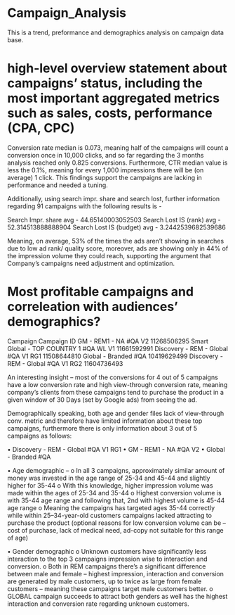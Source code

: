 # Campaign_Analysis

This is a trend, preformance and demographics analysis on campaign data base.

# high-level overview statement about campaigns’ status, including the most important aggregated metrics such as sales, costs, performance (CPA, CPC) 
Conversion rate median is 0.073, meaning half of the campaigns will count a conversion once in 10,000 clicks, and so far regarding the 3 months analysis reached only 0.825 conversions.
Furthermore, CTR median value is less the 0.1%, meaning for every 1,000 impressions there will be (on average) 1 click. This findings support the campaigns are lacking in performance and needed a tuning. 

Additionally, using search impr. share and search lost, further information regarding 91 campaigns with the following results is - 

Search Impr. share avg - 44.65140003052503
Search Lost IS (rank) avg - 52.314513888888904
Search Lost IS (budget) avg - 3.2442539682539686

Meaning, on average, 53% of the times the ads aren’t showing in searches due to low ad rank/ quality score, moreover, ads are showing only in 44% of the impression volume they could reach, supporting the argument that Company’s campaigns need adjustment and optimization.


# Most profitable campaigns and correleation with  audiences’ demographics?
Campaign	Campaign ID
GM - REM1 - NA #QA V2	11268506295
Smart Global - TOP COUNTRY 1 #QA WL V1 	11661592991
Discovery - REM - Global #QA V1 RG1	11508644810
Global - Branded #QA	10419629499
Discovery - REM - Global #QA V1 RG2 	11604736493


An interesting insight – most of the conversions for 4 out of 5 campaigns have a low conversion rate and high view-through conversion rate, meaning company’s clients from these campaigns tend to purchase the product in a given window of 30 Days 
(set by Google ads) from seeing the ad.

Demographically speaking, both age and gender files lack of view-through conv. metric and therefore have limited information about these top campaigns, furthermore there is only information about 3 out of 5 campaigns as follows:

•	Discovery - REM - Global #QA V1 RG1
•	GM - REM1 - NA #QA V2
•	Global - Branded #QA

•	Age demographic –
o	In all 3 campaigns, approximately similar amount of money was invested in the age range of 25-34 and 45-44 and slightly higher for 35-44
o	With this knowledge, higher impression volume was made within the ages of 25-34 and 35-44
o	Highest conversion volume is with 35-44 age range and following that, 2nd with highest volume is 45-44 age range
o	Meaning the campaigns has targeted ages 35-44 correctly while within 25–34-year-old customers campaigns lacked attracting to purchase the product (optional reasons for low conversion volume can be – cost of purchase, lack of medical need, ad-copy not suitable for this range of age) 

•	Gender demographic
o	Unknown customers have significantly less interaction to the top 3 campaigns impression wise to interaction and conversion.
o	Both in REM campaigns there’s a significant difference between male and female – highest impression, interaction and conversion are generated by male customers, up to twice as large from female customers – meaning these campaigns target male customers better. 
o	GLOBAL campaign succeeds to attract both genders as well has the highest interaction and conversion rate regarding unknown customers.
